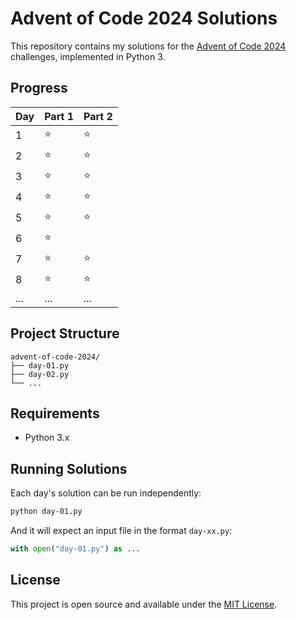 # Advent of Code 2024 Solutions

This repository contains my solutions for the [Advent of Code 2024](https://adventofcode.com/2024) challenges, implemented in Python 3.

## Progress

| Day | Part 1 | Part 2 |
|-----|---------|---------|
| 1   | ⭐      | ⭐      |
| 2   | ⭐      | ⭐      |
| 3   | ⭐      | ⭐      |
| 4   | ⭐      | ⭐      |
| 5   | ⭐      | ⭐      |
| 6   | ⭐      |       |
| 7   | ⭐      | ⭐      |
| 8   | ⭐      | ⭐      |
| ... | ...     | ...     |


## Project Structure

```
advent-of-code-2024/
├── day-01.py
├── day-02.py
└── ...
```

## Requirements

- Python 3.x

## Running Solutions

Each day's solution can be run independently:

```bash
python day-01.py
```

And it will expect an input file in the format `day-xx.py`:

```python
with open("day-01.py") as ...
```

## License

This project is open source and available under the [MIT License](LICENSE).
